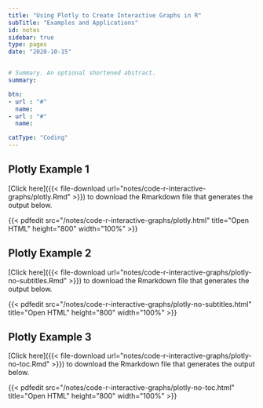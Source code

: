 ```yaml
---
title: "Using Plotly to Create Interactive Graphs in R"
subTitle: "Examples and Applications"
id: notes
sidebar: true
type: pages
date: "2020-10-15"


# Summary. An optional shortened abstract.
summary: 

btn:
- url : "#"
  name: 
- url : "#"
  name: 

catType: "Coding"
---
```




## Plotly Example 1
[Click here]({{< file-download url="notes/code-r-interactive-graphs/plotly.Rmd" >}}) to download the Rmarkdown file that generates the output below.


{{< pdfedit src="/notes/code-r-interactive-graphs/plotly.html" title="Open HTML" height="800" width="100%"  >}}


## Plotly Example 2

[Click here]({{< file-download url="notes/code-r-interactive-graphs/plotly-no-subtitles.Rmd" >}}) to download the Rmarkdown file that generates the output below.


{{< pdfedit src="/notes/code-r-interactive-graphs/plotly-no-subtitles.html" title="Open HTML" height="800" width="100%" >}}


## Plotly Example 3

[Click here]({{< file-download url="notes/code-r-interactive-graphs/plotly-no-toc.Rmd" >}}) to download the Rmarkdown file that generates the output below.


{{< pdfedit src="/notes/code-r-interactive-graphs/plotly-no-toc.html" title="Open HTML" height="800" width="100%" >}}